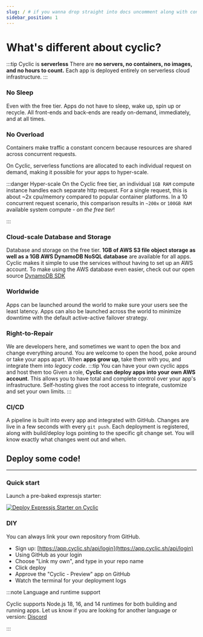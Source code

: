 ```yaml
---
slug: / # if you wanna drop straight into docs uncomment along with config change
sidebar_position: 1
---
```


# What's different about cyclic?

<head>
    <link rel="stylesheet" href="https://cdnjs.cloudflare.com/ajax/libs/font-awesome/6.0.0-beta2/css/all.min.css" />
</head>

:::tip  Cyclic is **serverless**
There are **no servers, no containers, no images, and no hours to count.** Each app is deployed entirely on serverless cloud infrastructure.
:::
### No Sleep

Even with the free tier. Apps do not have to sleep, wake up, spin up or recycle. All front-ends and back-ends are ready on-demand, immediately, and at all times. 

### No Overload

Containers make traffic a constant concern because resources are shared across concurrent requests. 

On Cyclic, serverless functions are allocated to each individual request on demand, making it possible for your apps to hyper-scale.


:::danger Hyper-scale 
On the Cyclic free tier, an individual `1GB RAM` compute instance handles each separate http request. For a single request, this is about ~2x cpu/memory compared to popular container platforms. In a 10 concurrent request scenario, this comparison results in `~200x` or `100GB RAM` available system compute - _on the free tier_!

:::
<!-- Since apps are only actually running for a This means there are no minutes or hours to measure -->

### Cloud-scale Database and Storage
Database and storage on the free tier. **1GB of AWS S3 file object storage as well as a 1GB AWS DynamoDB NoSQL database** are available for all apps. Cyclic
makes it simple to use the services without having to set up an AWS account. To make using the AWS database even easier, check out our open source [DynamoDB SDK](https://github.com/cyclic-software/db-sdk)

### Worldwide
Apps can be launched around the world to make sure your users see the least latency. Apps can also be launched across the world to minimize downtime with the default active-active failover strategy. 


### Right-to-Repair
We are developers here, and sometimes we want to open the box and change everything around. You are welcome to open the hood, poke around or take your apps apart. When **apps grow up**, take them with you, and integrate them into _legacy code_.
:::tip  You can have your own cyclic apps and host them too
Given a role, **Cyclic can deploy apps into your own AWS account**. This allows you to have total and complete control over your app's infrastructure. Self-hosting gives the root access to integrate, customize and set your own limits.
:::

### CI/CD
A pipeline is built into every app and integrated with GitHub. Changes are live in a few seconds with every `git push`. Each deployment is registered, along with build/deploy logs pointing to the specific git change set. You will know exactly what changes went out and when. 



## Deploy some code!
----------
### Quick start

Launch a pre-baked expressjs starter:

[![Deploy Expressjs Starter on Cyclic](/img/cyclic/deploy.svg)](https://app.cyclic.sh/api/app/deploy/cyclic-software/express-hello-world)

### DIY

You can always link your own repository from GitHub.

- Sign up: [https://app.cyclic.sh/api/login](https://app.cyclic.sh/api/login)
- Using GitHub as your login
- Choose "Link my own", and type in your repo name
- Click deploy
- Approve the "Cyclic - Preview" app on GitHub
- Watch the terminal for your deployment logs


:::note Language and runtime support

Cyclic supports Node.js 18, 16, and 14 runtimes for both building and running apps. Let us know if you are looking for another language or version: [<i className="fab fa-discord"></i>  Discord](https://discord.gg/huhcqxXCbE) 


:::
